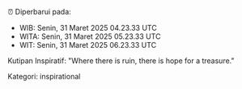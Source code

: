 ⏰ Diperbarui pada:
- WIB: Senin, 31 Maret 2025 04.23.33 UTC
- WITA: Senin, 31 Maret 2025 05.23.33 UTC
- WIT: Senin, 31 Maret 2025 06.23.33 UTC

Kutipan Inspiratif:
"Where there is ruin, there is hope for a treasure."


Kategori: inspirational

